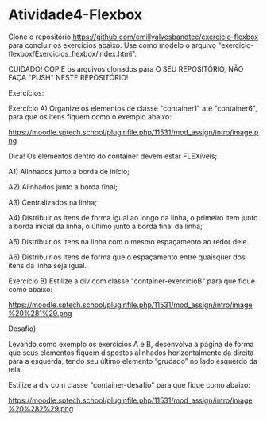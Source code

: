 # Atividade4-Flexbox
Clone o repositório https://github.com/emillyalvesbandtec/exercicio-flexbox para concluir os exercícios abaixo. Use como modelo o arquivo "exercicio-flexbox/Exercicios_flexbox/index.html".

CUIDADO! COPIE os arquivos clonados para O SEU REPOSITÓRIO, NÃO FAÇA "PUSH" NESTE REPOSITÓRIO!



Exercícios:

Exercício A) Organize os elementos de classe "container1" até "container6", para que os itens fiquem como o exemplo abaixo:

https://moodle.sptech.school/pluginfile.php/11531/mod_assign/intro/image.png

Dica! Os elementos dentro do container devem estar FLEXíveis;

A1) Alinhados junto a borda de início;

A2) Alinhados junto a borda final;

A3) Centralizados na linha;

A4) Distribuir os itens de forma igual ao longo da linha, o primeiro item junto a borda inicial da linha, o último junto a borda final da linha;

A5) Distribuir os itens na linha com o mesmo espaçamento ao redor dele.

A6) Distribuir os itens de forma que o espaçamento entre quaisquer dos itens da linha seja igual.

 

Exercício B) Estilize a div com classe "container-exercicioB" para que fique como abaixo:

https://moodle.sptech.school/pluginfile.php/11531/mod_assign/intro/image%20%281%29.png



Desafio)

Levando como exemplo os exercícios A e B, desenvolva a página de forma que seus elementos fiquem dispostos alinhados horizontalmente da direita para a esquerda, tendo seu último elemento “grudado” no lado esquerdo da tela.

Estilize a div com classe "container-desafio" para que fique como abaixo:

https://moodle.sptech.school/pluginfile.php/11531/mod_assign/intro/image%20%282%29.png
